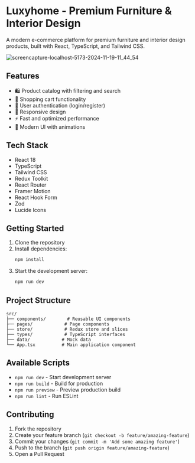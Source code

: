 # Luxyhome - Premium Furniture & Interior Design

A modern e-commerce platform for premium furniture and interior design products, built with React, TypeScript, and Tailwind CSS.

![screencapture-localhost-5173-2024-11-19-11_44_54](https://github.com/user-attachments/assets/91ec3e1a-8f7e-40f7-b345-b4260fec8080)





## Features

- 🛍️ Product catalog with filtering and search
- 🛒 Shopping cart functionality
- 👤 User authentication (login/register)
- 📱 Responsive design
- ⚡ Fast and optimized performance
- 🎨 Modern UI with animations

## Tech Stack

- React 18
- TypeScript
- Tailwind CSS
- Redux Toolkit
- React Router
- Framer Motion
- React Hook Form
- Zod
- Lucide Icons

## Getting Started

1. Clone the repository
2. Install dependencies:
   ```bash
   npm install
   ```
3. Start the development server:
   ```bash
   npm run dev
   ```

## Project Structure

```
src/
├── components/        # Reusable UI components
├── pages/            # Page components
├── store/            # Redux store and slices
├── types/            # TypeScript interfaces
├── data/            # Mock data
└── App.tsx          # Main application component
```

## Available Scripts

- `npm run dev` - Start development server
- `npm run build` - Build for production
- `npm run preview` - Preview production build
- `npm run lint` - Run ESLint

## Contributing

1. Fork the repository
2. Create your feature branch (`git checkout -b feature/amazing-feature`)
3. Commit your changes (`git commit -m 'Add some amazing feature'`)
4. Push to the branch (`git push origin feature/amazing-feature`)
5. Open a Pull Request

